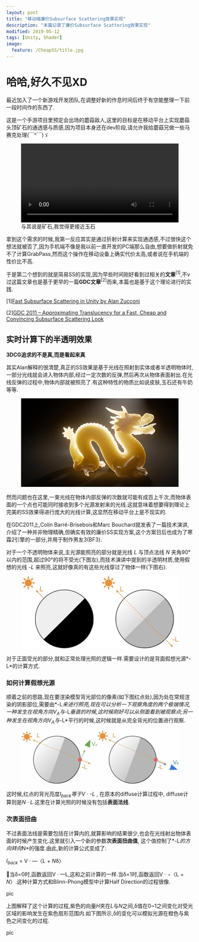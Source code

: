 ```yaml
---
layout: post
title: "移动端廉价Subsurface Scattering效果实现"
description: "本篇记录了廉价Subsurface Scattering效果实现"
modified: 2019-05-12
tags: [Unity, Shader]
image:
  feature: /CheapSS/title.jpg
---
```


# 哈哈,好久不见XD

最近加入了一个新游戏开发团队,在调整好新的作息时间后终于有空能整理一下前一段时间作的东西了.

这是一个手游项目里预定会出场的蘑菇敌人,这里的目标是在移动平台上实现蘑菇头顶矿石的通透感与质感,因为项目本身还在dev阶段,请允许我给蘑菇兄做一些马赛克处理(￣^￣)ゞ

<figure class="large">
    <div class="myvideo">
       <video  style="display:block; width:100%; height:auto;" autoplay controls loop="loop">
           <source src="/images/CheapSS/output.mp4" type="video/mp4" />
       </video>
    </div>
<figcaption>与其说是矿石,我觉得更接近玉石</figcaption>
</figure>

拿到这个需求的时候,我第一反应其实是通过折射计算来实现通透感,不过很快这个想法就被否了,因为手机端不像是我以前一直开发的PC端那么自由,想要做折射就免不了计算GrabPass,然而这个操作在移动设备上确实代价太高,或者说在手机端的性价比不高.

于是第二个想到的就是简易SS的实现,因为早些时间刚好看到过相关的**文章**<sup>[1]</sup>,不v过这篇文章也是基于更早的一篇**GDC文章**<sup>[2]</sup>而来,本篇也是基于这个理论进行的实践.

[1][Fast Subsurface Scattering in Unity by 
Alan Zucconi](https://www.alanzucconi.com/2017/08/30/fast-subsurface-scattering-1/)

[2][GDC 2011 – Approximating Translucency for a Fast, Cheap and Convincing Subsurface Scattering Look](https://colinbarrebrisebois.com/2011/03/07/gdc-2011-approximating-translucency-for-a-fast-cheap-and-convincing-subsurface-scattering-look/)

## 实时计算下的半透明效果

**3DCG追求的不是真,而是看起来真**

其实Alan解释的很清楚,真正的SS效果是基于光线在照射到实体或者半透明物体时,一部分光线就会进入物体内部,经过一定次数的反弹,然后再次从物体表面射出.在光线反弹的过程中,物体内部就被照亮了.有这种特性的物质比如说皮肤,玉石还有牛奶等等.

<figure>
 <img src="/images/CheapSS/previewSS.jpg" alt="">
</figure>

然而问题也在这里,一束光线在物体内部反弹的次数就可能有成百上千次,而物体表面的一个点也可能同时接收到多个光源发射来的光线.这就意味着想要得到理论上完美的SS效果得进行庞大的光线计算,这显然在移动平台上是不现实的.

在GDC2011上,Colin Barré-Brisebois和Marc Bouchard就发表了一篇技术演讲,介绍了一种并非物理精确,但确实有效的廉价SS实现方案,这个方案日后也成为了寒霜2引擎的一部分,并用于制作男友3(BF3).

对于一个不透明物体来说,主光源能照亮的部分就是光线 *L* 与顶点法线 *N* 夹角90°以内的范围,超过90°的将不受光(下图左),而技术演讲中提到的半透明材质,使用假想的光线 *-L* 来照亮,这就好像真的有这些光线穿过了物体一样(下图右).

<figure>
 <img src="/images/CheapSS/translucent_FakeLight.jpg" alt="">
</figure>

对于正面受光的部分,就和正常处理光照的逻辑一样.需要设计的是背面假想光源*-L*的计算方式.

### 如何计算假想光源

顺着之前的思路,现在要渲染模型背光部位的像素(如下图红点处),因为处在常规渲染的阴影部位,需要由*-L*来进行照亮,现在可以分析一下观察角度的两个极端情况,一种发生在视角方向V<sub>A</sub>与*-L*垂直的时候,这时候刚好可以从侧面看到被观察点;另一种发生在视角方向V<sub>A</sub>与*-L*平行的时候,这时候就是从完全背光的位置进行观察.

<figure>
 <img src="/images/CheapSS/translucent_drawPoint.jpg" alt="">
</figure>

这时候,红点的背光亮度*I<sub>back</sub>*等于*V* · *-L* , 在原本的diffuse计算过程中, diffuse计算则是*N* · *L*.这里在计算光照的时候没有包括**表面法线**.

### 次表面扭曲

不过表面法线是需要包括在计算内的,就算影响的结果很少,也会在光线射出物体表面的时候产生变化.这里就引入一个新的参数**次表面扭曲值**, 这个值控制了*-L*的方向转向*N*的强度.由此,新的计算公式变成了:

*I<sub>back</sub>* = V · —〈L + *N*δ〉

当δ=0时,函数返回V · —L,这和之前计算的一样.当δ=1时,函数返回V · −〈L + *N*〉.这种计算方式和Blinn-Phong模型中计算Half Direction的过程很像.

pic

上图解释了这个计算的过程,紫色的向量*H*夹在*L*与*N*之间,δ值在0~1之间变化对受光区域的影响发生在紫色扇形范围内.如下图所示,δ的变化可以模拟光源在橙色与紫色之间变化的过程.

pic

